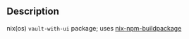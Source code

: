 ## Description

nix(os) `vault-with-ui` package; uses
[nix-npm-buildpackage](https://github.com/serokell/nix-npm-buildpackage)
